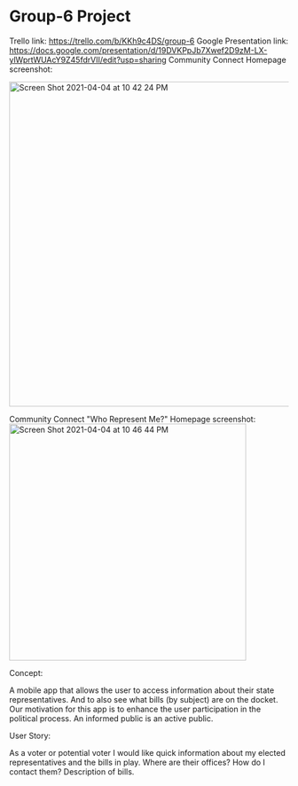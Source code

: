 # Group-6 Project 
Trello link: https://trello.com/b/KKh9c4DS/group-6
Google Presentation link: https://docs.google.com/presentation/d/19DVKPpJb7Xwef2D9zM-LX-ylWprtWUAcY9Z45fdrVII/edit?usp=sharing
Community Connect Homepage screenshot:

<img width="586" alt="Screen Shot 2021-04-04 at 10 42 24 PM" src="https://user-images.githubusercontent.com/78574452/113541472-22b7c000-9597-11eb-8acd-40aed5239821.png">

Community Connect "Who Represent Me?" Homepage screenshot:
<img width="427" alt="Screen Shot 2021-04-04 at 10 46 44 PM" src="https://user-images.githubusercontent.com/78574452/113541721-aa9dca00-9597-11eb-833f-79784c205ae9.png">

Concept:

A mobile app that allows the user to access information about their state representatives. And to also see what bills (by subject) are on the docket.
Our motivation for this app is to enhance the user participation in the political process. An informed public is an active public.

User Story:

As a voter or potential voter I would like quick information about my elected representatives and the bills in play.
 Where are their offices? 
 How do I contact them? 
 Description of bills.

